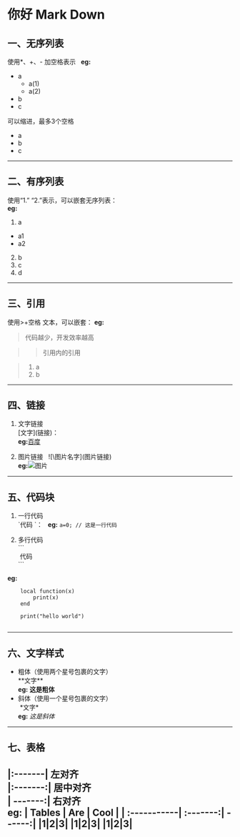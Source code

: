 # 你好 Mark Down
## 一、无序列表
使用\*、\+、\- 加空格表示  
**eg:**   
* a 
    * a(1)
    * a(2)
* b 
* c   

可以缩进，最多3个空格
*   a
*   b
*   c  

***  

## 二、有序列表
使用“1.” “2.”表示，可以嵌套无序列表：   
**eg:**   
1. a  
 * a1  
 * a2  
2. b
3. c  
4. d   
***  
     

## 三、引用
使用\>+空格 文本，可以嵌套： 
**eg:**
> 代码越少，开发效率越高 

> > 引用内的引用  

> 1. a
> 2. b   

***
        

## 四、链接  
1. 文字链接    
\[文字\](链接)：   
**eg:**[百度](www.baidu.com)   

2. 图片链接           
\!\[\图片名字\](图片链接)   
**eg:**![图片](http://18touch.qiniudn.com/uploads/20141112/1415784630427708.jpg) 
***

## 五、代码块
1. 一行代码   
\`代码 \`：   
**eg:**
`a=0; // 这是一行代码`
  

2. 多行代码   
\`\`\`   
  代码   
\`\`\`      

**eg:**
```   
	local function(x)
	    print(x)
	end
	
	print("hello world")
	
```
***   

## 六、文字样式  
* 粗体（使用两个星号包裹的文字）  
\*\*文字\*\*   
**eg:** **这是粗体**   
* 斜体（使用一个星号包裹的文字）  
 \*文字\*   
**eg:** *这是斜体*   
***

## 七、表格
|:-------|  左对齐  
|:-------:|  居中对齐  
| -------:|  右对齐  
**eg:**
| Tables      | Are       | Cool  |
| :-----------| :-------:| ------:|
|1|2|3|
|1|2|3|
|1|2|3|
-------

